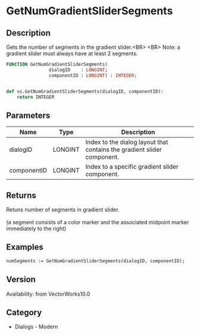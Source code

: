 # GetNumGradientSliderSegments

## Description
Gets the number of segments in the gradient slider.&lt;BR&gt;
&lt;BR&gt;
Note: a gradient slider must always have at least 2 segments.

```pascal
FUNCTION GetNumGradientSliderSegments(
				dialogID    : LONGINT;
				componentID : LONGINT) : INTEGER;
```

```python

def vs.GetNumGradientSliderSegments(dialogID, componentID):
    return INTEGER
```

## Parameters
|Name|Type|Description|
|---|---|---|
|dialogID|LONGINT|Index to the dialog layout that contains the gradient slider component.|
|componentID|LONGINT|Index to a specific gradient slider component.|

## Returns
Retuns number of segments in gradient slider.<BR>
<BR>
(a segment consists of a color marker and the associated midpoint marker immediately to the right)

## Examples
```pascal
numSegments := GetNumGradientSliderSegments(dialogID, componentID);
```

## Version
Availability: from VectorWorks10.0
## Category
* Dialogs - Modern

